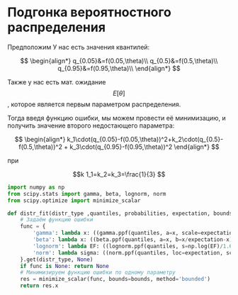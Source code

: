 <!-- Mathjax Support -->
<script type="text/javascript" async
  src="https://cdn.mathjax.org/mathjax/latest/MathJax.js?config=TeX-MML-AM_CHTML">
</script>

# Подгонка вероятностного распределения
Предположим У нас есть значения квантилей:

$$
\begin{align*}
q_{0.05}&=f(0.05,\theta)\\
q_{0.5}&=f(0.5,\theta)\\
q_{0.95}&=f(0.95,\theta)\\
\end{align*}
$$

Также у нас есть мат. ожидание $$ E[\theta] $$, которое является первым параметром распределения.

Тогда введя функцию ошибки, мы можем провести её минимизацию, и получить значение второго недостающего параметра:

$$
\begin{align*}
k_1\cdot(q_{0.05}-f(0.05,\theta))^2+k_2\cdot(q_{0.5}-f(0.5,\theta))^2 + k_3\cdot(q_{0.95}-f(0.95,\theta))^2 
\end{align*}
$$

при

$$k 1_1=k_2=k_3=\frac{1}{3} $$

```python
import numpy as np
from scipy.stats import gamma, beta, lognorm, norm
from scipy.optimize import minimize_scalar

def distr_fit(distr_type ,quantiles, probabilities, expectation, bounds=np.array([10*-3, 10**3])):
    # Задаём функцию ошибки
    func = {
        'gamma': lambda x: ((gamma.ppf(quantiles, a=x, scale=expectation/x)-probabilities)**2).sum(),
        'beta': lambda x: ((beta.ppf(quantiles, a=x, b=x/expectation-x)-probabilities)**2).sum(),
        'lognorm': lambda EF: ((lognorm.ppf(quantiles, s=np.log(EF)/1.6449, scale = expectation)-probabilities)**2).sum(),
        'norm': lambda sigma: ((norm.ppf(quantiles, loc=expectation, scale=sigma)-probabilities)**2).sum()
    }.get(distr_type, None)
    if func is None: return None
    # Минимизируем функцию ошибки по одному параметру
    res = minimize_scalar(func, bounds=bounds, method='bounded')
    return res.x
```
